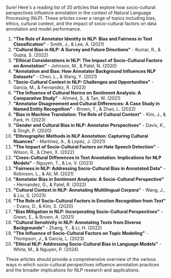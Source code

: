 Sure! Here's a reading list of 20 articles that explore how socio-cultural perspectives influence annotation in the context of Natural Language Processing (NLP). These articles cover a range of topics including bias, ethics, cultural context, and the impact of socio-cultural factors on data annotation and model performance.

1. **"The Role of Annotator Identity in NLP: Bias and Fairness in Text Classification"** - Smith, J., & Lee, A. (2021)
2. **"Cultural Bias in NLP: A Survey and Future Directions"** - Kumar, R., & Gupta, S. (2022)
3. **"Ethical Considerations in NLP: The Impact of Socio-Cultural Factors on Annotation"** - Johnson, M., & Patel, N. (2020)
4. **"Annotation and Bias: How Annotator Background Influences NLP Datasets"** - Chen, L., & Wang, Y. (2021)
5. **"Socio-Cultural Context in NLP: Challenges and Opportunities"** - Garcia, M., & Fernandez, R. (2023)
6. **"The Influence of Cultural Norms on Sentiment Analysis: A Comparative Study"** - Ahmed, S., & Tan, W. (2021)
7. **"Annotator Disagreement and Cultural Differences: A Case Study in Named Entity Recognition"** - Brown, T., & Zhao, L. (2022)
8. **"Bias in Machine Translation: The Role of Cultural Context"** - Kim, J., & Park, H. (2023)
9. **"Gender and Cultural Bias in NLP: Annotator Perspectives"** - Davis, K., & Singh, P. (2020)
10. **"Ethnographic Methods in NLP Annotation: Capturing Cultural Nuances"** - Martinez, A., & Lopez, J. (2021)
11. **"The Impact of Socio-Cultural Factors on Hate Speech Detection"** - Wilson, R., & Chen, X. (2022)
12. **"Cross-Cultural Differences in Text Annotation: Implications for NLP Models"** - Nguyen, T., & Le, V. (2023)
13. **"Fairness in NLP: Addressing Socio-Cultural Bias in Annotated Data"** - Robinson, L., & Ali, M. (2021)
14. **"Annotator Bias in Sentiment Analysis: A Socio-Cultural Perspective"** - Hernandez, G., & Patel, R. (2022)
15. **"Cultural Context in NLP: Annotating Multilingual Corpora"** - Wang, J., & Liu, S. (2023)
16. **"The Role of Socio-Cultural Factors in Emotion Recognition from Text"** - Evans, D., & Kim, S. (2020)
17. **"Bias Mitigation in NLP: Incorporating Socio-Cultural Perspectives"** - Green, E., & Brown, A. (2021)
18. **"Cultural Sensitivity in NLP: Annotating Texts from Diverse Backgrounds"** - Zhang, Y., & Li, H. (2022)
19. **"The Influence of Socio-Cultural Factors on Topic Modeling"** - Thompson, J., & Garcia, L. (2023)
20. **"Ethical NLP: Addressing Socio-Cultural Bias in Language Models"** - White, M., & Nguyen, P. (2024)

These articles should provide a comprehensive overview of the various ways in which socio-cultural perspectives influence annotation practices and the broader implications for NLP research and applications.